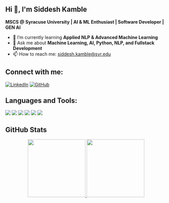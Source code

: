 ## Hi 👋, I'm Siddesh Kamble  
**MSCS @ Syracuse University | AI & ML Enthusiast | Software Developer | GEN AI**  

- 🌱 I’m currently learning **Applied NLP & Advanced Machine Learning**  
- 💬 Ask me about **Machine Learning, AI, Python, NLP, and Fullstack Development**  
- 📫 How to reach me: [siddesh.kamble@syr.edu](mailto:siddesh.kamble@syr.edu)  

## Connect with me:

[![LinkedIn](https://img.shields.io/badge/LinkedIn-0A66C2?style=for-the-badge&logo=linkedin&logoColor=white)](https://linkedin.com/in/siddeshkamble) 
[![GitHub](https://img.shields.io/badge/GitHub-181717?style=for-the-badge&logo=github&logoColor=white)](https://github.com/SiddeshKamble)

## Languages and Tools:

<p align="left">
  <img src="https://img.shields.io/badge/Python-3776AB?style=for-the-badge&logo=python&logoColor=white"/>
  <img src="https://img.shields.io/badge/Java-007396?style=for-the-badge&logo=java&logoColor=white"/>
  <img src="https://img.shields.io/badge/React-61DAFB?style=for-the-badge&logo=react&logoColor=black"/>
  <img src="https://img.shields.io/badge/Django-092E20?style=for-the-badge&logo=django&logoColor=white"/>
  <img src="https://img.shields.io/badge/GCP-4285F4?style=for-the-badge&logo=google-cloud&logoColor=white"/>
  <img src="https://img.shields.io/badge/AWS-FF9900?style=for-the-badge&logo=amazon-aws&logoColor=white"/>
</p>


## GitHub Stats  

<div align="center">
  <a href="https://github.com/SiddeshKamble">
    <img height="180em" src="https://github-readme-stats.vercel.app/api?username=SiddeshKamble&show_icons=true&theme=dark&count_private=true"/>
    <img height="180em" src="https://github-readme-stats.vercel.app/api/top-langs/?username=SiddeshKamble&layout=compact&theme=dark"/>
  </a>
</div>

